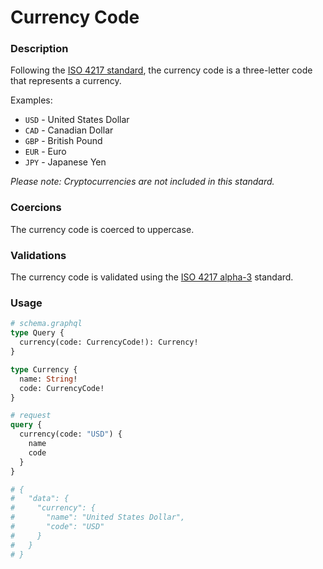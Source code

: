 # Currency Code

### Description

Following the [ISO 4217 standard](https://en.wikipedia.org/wiki/ISO_4217), the currency code is a three-letter code that represents a currency.

Examples:

- `USD` - United States Dollar
- `CAD` - Canadian Dollar
- `GBP` - British Pound
- `EUR` - Euro
- `JPY` - Japanese Yen

*Please note: Cryptocurrencies are not included in this standard.*

### Coercions

The currency code is coerced to uppercase.

### Validations

The currency code is validated using the [ISO 4217 alpha-3](https://en.wikipedia.org/wiki/ISO_4217) standard.

### Usage

```graphql
# schema.graphql
type Query {
  currency(code: CurrencyCode!): Currency!
}

type Currency {
  name: String!
  code: CurrencyCode!
}
```

```graphql
# request
query {
  currency(code: "USD") {
    name
    code
  }
}

# {
#   "data": {
#     "currency": {
#       "name": "United States Dollar",
#       "code": "USD"
#     }
#   }
# }
```
